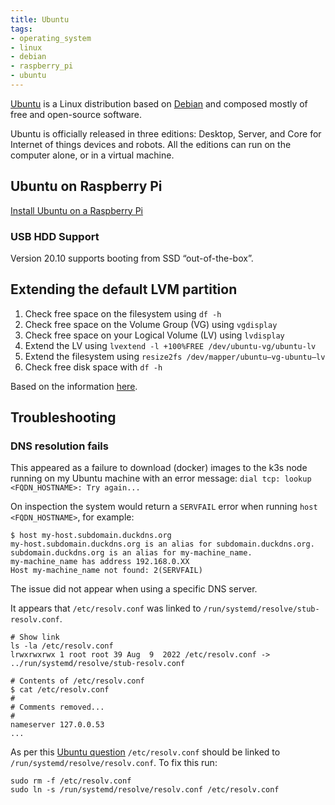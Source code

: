 ```yaml
---
title: Ubuntu
tags:
- operating_system
- linux
- debian
- raspberry_pi
- ubuntu
---
```


[Ubuntu](https://ubuntu.com/) is a Linux distribution based on [Debian](../debian) and composed mostly of free and open-source software. 
<!--more-->
Ubuntu is officially released in three editions: Desktop, Server, and Core for Internet of things devices and robots. 
All the editions can run on the computer alone, or in a virtual machine.

## Ubuntu on Raspberry Pi

[Install Ubuntu on a Raspberry Pi](https://ubuntu.com/download/raspberry-pi)

### USB HDD Support

Version 20.10 supports booting from SSD “out-of-the-box”.

## Extending the default LVM partition

1. Check free space on the filesystem using `df -h`
2. Check free space on the Volume Group (VG) using `vgdisplay`
3. Check free space on your Logical Volume (LV) using `lvdisplay`
4. Extend the LV using `lvextend -l +100%FREE /dev/ubuntu-vg/ubuntu-lv`
5. Extend the filesystem using `resize2fs /dev/mapper/ubuntu–vg-ubuntu–lv`
6. Check free disk space with `df -h`

Based on the information [here](https://packetpushers.net/blog/ubuntu-extend-your-default-lvm-space/).

## Troubleshooting

### DNS resolution fails

This appeared as a failure to download (docker) images to the k3s node running on my Ubuntu machine with an error message:
`dial tcp: lookup <FQDN_HOSTNAME>: Try again...`

On inspection the system would return a `SERVFAIL` error when running `host <FQDN_HOSTNAME>`, for example:

```shell
$ host my-host.subdomain.duckdns.org
my-host.subdomain.duckdns.org is an alias for subdomain.duckdns.org.
subdomain.duckdns.org is an alias for my-machine_name.
my-machine_name has address 192.168.0.XX
Host my-machine_name not found: 2(SERVFAIL)
```
The issue did not appear when using a specific DNS server.

It appears that ``/etc/resolv.conf`` was linked to `/run/systemd/resolve/stub-resolv.conf`.

```shell
# Show link
ls -la /etc/resolv.conf
lrwxrwxrwx 1 root root 39 Aug  9  2022 /etc/resolv.conf -> ../run/systemd/resolve/stub-resolv.conf

# Contents of /etc/resolv.conf
$ cat /etc/resolv.conf
#
# Comments removed...
#
nameserver 127.0.0.53
...
```

As per this [Ubuntu question](https://askubuntu.com/questions/1068131/ubuntu-18-04-local-domain-dns-lookup-not-working) 
`/etc/resolv.conf` should be linked to `/run/systemd/resolve/resolv.conf`. 
To fix this run:

```shell
sudo rm -f /etc/resolv.conf
sudo ln -s /run/systemd/resolve/resolv.conf /etc/resolv.conf
```
